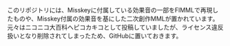 このリポジトリには、Misskeyに付属している効果音の一部をFlMMLで再現したものや、Misskey付属の効果音を基にした二次創作MMLが置かれています。  
元々はニコニコ大百科へピコカキコとして投稿していましたが、ライセンス違反扱いとなり削除されてしまったため、GitHubに置いておきます。
